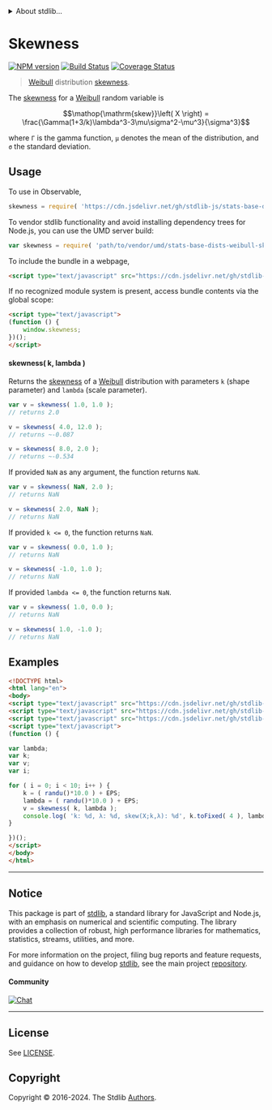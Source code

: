 <!--

@license Apache-2.0

Copyright (c) 2018 The Stdlib Authors.

Licensed under the Apache License, Version 2.0 (the "License");
you may not use this file except in compliance with the License.
You may obtain a copy of the License at

   http://www.apache.org/licenses/LICENSE-2.0

Unless required by applicable law or agreed to in writing, software
distributed under the License is distributed on an "AS IS" BASIS,
WITHOUT WARRANTIES OR CONDITIONS OF ANY KIND, either express or implied.
See the License for the specific language governing permissions and
limitations under the License.

-->


<details>
  <summary>
    About stdlib...
  </summary>
  <p>We believe in a future in which the web is a preferred environment for numerical computation. To help realize this future, we've built stdlib. stdlib is a standard library, with an emphasis on numerical and scientific computation, written in JavaScript (and C) for execution in browsers and in Node.js.</p>
  <p>The library is fully decomposable, being architected in such a way that you can swap out and mix and match APIs and functionality to cater to your exact preferences and use cases.</p>
  <p>When you use stdlib, you can be absolutely certain that you are using the most thorough, rigorous, well-written, studied, documented, tested, measured, and high-quality code out there.</p>
  <p>To join us in bringing numerical computing to the web, get started by checking us out on <a href="https://github.com/stdlib-js/stdlib">GitHub</a>, and please consider <a href="https://opencollective.com/stdlib">financially supporting stdlib</a>. We greatly appreciate your continued support!</p>
</details>

# Skewness

[![NPM version][npm-image]][npm-url] [![Build Status][test-image]][test-url] [![Coverage Status][coverage-image]][coverage-url] <!-- [![dependencies][dependencies-image]][dependencies-url] -->

> [Weibull][weibull-distribution] distribution [skewness][skewness].

<!-- Section to include introductory text. Make sure to keep an empty line after the intro `section` element and another before the `/section` close. -->

<section class="intro">

The [skewness][skewness] for a [Weibull][weibull-distribution] random variable is

<!-- <equation class="equation" label="eq:weibull_skewness" align="center" raw="\operatorname{skew}\left( X \right) = \frac{\Gamma(1+3/k)\lambda^3-3\mu\sigma^2-\mu^3}{\sigma^3}" alt="Skewness for a Weibull distribution."> -->

```math
\mathop{\mathrm{skew}}\left( X \right) = \frac{\Gamma(1+3/k)\lambda^3-3\mu\sigma^2-\mu^3}{\sigma^3}
```

<!-- <div class="equation" align="center" data-raw-text="\operatorname{skew}\left( X \right) = \frac{\Gamma(1+3/k)\lambda^3-3\mu\sigma^2-\mu^3}{\sigma^3}" data-equation="eq:weibull_skewness">
    <img src="https://cdn.jsdelivr.net/gh/stdlib-js/stdlib@51534079fef45e990850102147e8945fb023d1d0/lib/node_modules/@stdlib/stats/base/dists/weibull/skewness/docs/img/equation_weibull_skewness.svg" alt="Skewness for a Weibull distribution.">
    <br>
</div> -->

<!-- </equation> -->

where `Γ` is the gamma function, `μ` denotes the mean of the distribution, and `σ` the standard deviation.

</section>

<!-- /.intro -->

<!-- Package usage documentation. -->



<section class="usage">

## Usage

To use in Observable,

```javascript
skewness = require( 'https://cdn.jsdelivr.net/gh/stdlib-js/stats-base-dists-weibull-skewness@umd/browser.js' )
```

To vendor stdlib functionality and avoid installing dependency trees for Node.js, you can use the UMD server build:

```javascript
var skewness = require( 'path/to/vendor/umd/stats-base-dists-weibull-skewness/index.js' )
```

To include the bundle in a webpage,

```html
<script type="text/javascript" src="https://cdn.jsdelivr.net/gh/stdlib-js/stats-base-dists-weibull-skewness@umd/browser.js"></script>
```

If no recognized module system is present, access bundle contents via the global scope:

```html
<script type="text/javascript">
(function () {
    window.skewness;
})();
</script>
```

#### skewness( k, lambda )

Returns the [skewness][skewness] of a [Weibull][weibull-distribution] distribution with parameters `k` (shape parameter) and `lambda` (scale parameter).

```javascript
var v = skewness( 1.0, 1.0 );
// returns 2.0

v = skewness( 4.0, 12.0 );
// returns ~-0.087

v = skewness( 8.0, 2.0 );
// returns ~-0.534
```

If provided `NaN` as any argument, the function returns `NaN`.

```javascript
var v = skewness( NaN, 2.0 );
// returns NaN

v = skewness( 2.0, NaN );
// returns NaN
```

If provided `k <= 0`, the function returns `NaN`.

```javascript
var v = skewness( 0.0, 1.0 );
// returns NaN

v = skewness( -1.0, 1.0 );
// returns NaN
```

If provided `lambda <= 0`, the function returns `NaN`.

```javascript
var v = skewness( 1.0, 0.0 );
// returns NaN

v = skewness( 1.0, -1.0 );
// returns NaN
```

</section>

<!-- /.usage -->

<!-- Package usage notes. Make sure to keep an empty line after the `section` element and another before the `/section` close. -->

<section class="notes">

</section>

<!-- /.notes -->

<!-- Package usage examples. -->

<section class="examples">

## Examples

<!-- eslint no-undef: "error" -->

```html
<!DOCTYPE html>
<html lang="en">
<body>
<script type="text/javascript" src="https://cdn.jsdelivr.net/gh/stdlib-js/random-base-randu@umd/browser.js"></script>
<script type="text/javascript" src="https://cdn.jsdelivr.net/gh/stdlib-js/constants-float64-eps@umd/browser.js"></script>
<script type="text/javascript" src="https://cdn.jsdelivr.net/gh/stdlib-js/stats-base-dists-weibull-skewness@umd/browser.js"></script>
<script type="text/javascript">
(function () {

var lambda;
var k;
var v;
var i;

for ( i = 0; i < 10; i++ ) {
    k = ( randu()*10.0 ) + EPS;
    lambda = ( randu()*10.0 ) + EPS;
    v = skewness( k, lambda );
    console.log( 'k: %d, λ: %d, skew(X;k,λ): %d', k.toFixed( 4 ), lambda.toFixed( 4 ), v.toFixed( 4 ) );
}

})();
</script>
</body>
</html>
```

</section>

<!-- /.examples -->

<!-- Section to include cited references. If references are included, add a horizontal rule *before* the section. Make sure to keep an empty line after the `section` element and another before the `/section` close. -->

<section class="references">

</section>

<!-- /.references -->

<!-- Section for related `stdlib` packages. Do not manually edit this section, as it is automatically populated. -->

<section class="related">

</section>

<!-- /.related -->

<!-- Section for all links. Make sure to keep an empty line after the `section` element and another before the `/section` close. -->


<section class="main-repo" >

* * *

## Notice

This package is part of [stdlib][stdlib], a standard library for JavaScript and Node.js, with an emphasis on numerical and scientific computing. The library provides a collection of robust, high performance libraries for mathematics, statistics, streams, utilities, and more.

For more information on the project, filing bug reports and feature requests, and guidance on how to develop [stdlib][stdlib], see the main project [repository][stdlib].

#### Community

[![Chat][chat-image]][chat-url]

---

## License

See [LICENSE][stdlib-license].


## Copyright

Copyright &copy; 2016-2024. The Stdlib [Authors][stdlib-authors].

</section>

<!-- /.stdlib -->

<!-- Section for all links. Make sure to keep an empty line after the `section` element and another before the `/section` close. -->

<section class="links">

[npm-image]: http://img.shields.io/npm/v/@stdlib/stats-base-dists-weibull-skewness.svg
[npm-url]: https://npmjs.org/package/@stdlib/stats-base-dists-weibull-skewness

[test-image]: https://github.com/stdlib-js/stats-base-dists-weibull-skewness/actions/workflows/test.yml/badge.svg?branch=main
[test-url]: https://github.com/stdlib-js/stats-base-dists-weibull-skewness/actions/workflows/test.yml?query=branch:main

[coverage-image]: https://img.shields.io/codecov/c/github/stdlib-js/stats-base-dists-weibull-skewness/main.svg
[coverage-url]: https://codecov.io/github/stdlib-js/stats-base-dists-weibull-skewness?branch=main

<!--

[dependencies-image]: https://img.shields.io/david/stdlib-js/stats-base-dists-weibull-skewness.svg
[dependencies-url]: https://david-dm.org/stdlib-js/stats-base-dists-weibull-skewness/main

-->

[chat-image]: https://img.shields.io/gitter/room/stdlib-js/stdlib.svg
[chat-url]: https://app.gitter.im/#/room/#stdlib-js_stdlib:gitter.im

[stdlib]: https://github.com/stdlib-js/stdlib

[stdlib-authors]: https://github.com/stdlib-js/stdlib/graphs/contributors

[umd]: https://github.com/umdjs/umd
[es-module]: https://developer.mozilla.org/en-US/docs/Web/JavaScript/Guide/Modules

[deno-url]: https://github.com/stdlib-js/stats-base-dists-weibull-skewness/tree/deno
[deno-readme]: https://github.com/stdlib-js/stats-base-dists-weibull-skewness/blob/deno/README.md
[umd-url]: https://github.com/stdlib-js/stats-base-dists-weibull-skewness/tree/umd
[umd-readme]: https://github.com/stdlib-js/stats-base-dists-weibull-skewness/blob/umd/README.md
[esm-url]: https://github.com/stdlib-js/stats-base-dists-weibull-skewness/tree/esm
[esm-readme]: https://github.com/stdlib-js/stats-base-dists-weibull-skewness/blob/esm/README.md
[branches-url]: https://github.com/stdlib-js/stats-base-dists-weibull-skewness/blob/main/branches.md

[stdlib-license]: https://raw.githubusercontent.com/stdlib-js/stats-base-dists-weibull-skewness/main/LICENSE

[weibull-distribution]: https://en.wikipedia.org/wiki/Weibull_distribution

[skewness]: https://en.wikipedia.org/wiki/Skewness

</section>

<!-- /.links -->
